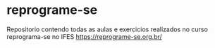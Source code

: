 # reprograme-se
Repositorio contendo todas as aulas e exercicios realizados no curso reprograma-se no IFES https://reprograme-se.org.br/
